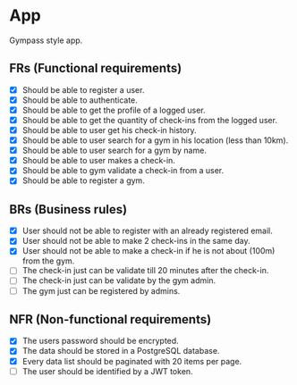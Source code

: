 # App
Gympass style app.

## FRs (Functional requirements)
- [X] Should be able to register a user.
- [X] Should be able to authenticate.
- [X] Should be able to get the profile of a logged user.
- [X] Should be able to get the quantity of check-ins from the logged user.
- [X] Should be able to user get his check-in history.
- [X] Should be able to user search for a gym in his location (less than 10km).
- [X] Should be able to user search for a gym by name.
- [X] Should be able to user makes a check-in.
- [X] Should be able to gym validate a check-in from a user.
- [X] Should be able to register a gym.

## BRs (Business rules)
- [X] User should not be able to register with an already registered email.
- [X] User should not be able to make 2 check-ins in the same day.
- [X] User should not be able to make a check-in if he is not about (100m) from the gym.
- [ ] The check-in just can be validate till 20 minutes after the check-in.
- [ ] The check-in just can be validate by the gym admin.
- [ ] The gym just can be registered by admins.

## NFR (Non-functional requirements)
- [X] The users password should be encrypted.
- [X] The data should be stored in a PostgreSQL database.
- [X] Every data list should be paginated with 20 items per page.
- [ ] The user should be identified by a JWT token.